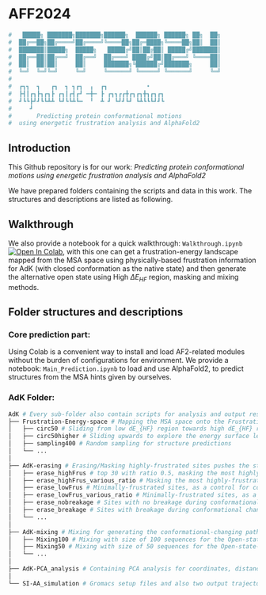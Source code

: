 # AFF2024

```python
#   █████╗ ███████╗███████╗██████╗  ██████╗ ██████╗ ██╗  ██╗
#  ██╔══██╗██╔════╝██╔════╝╚════██╗██╔═████╗╚════██╗██║  ██║
#  ███████║█████╗  █████╗   █████╔╝██║██╔██║ █████╔╝███████║
#  ██╔══██║██╔══╝  ██╔══╝  ██╔═══╝ ████╔╝██║██╔═══╝ ╚════██║
#  ██║  ██║██║     ██║     ███████╗╚██████╔╝███████╗     ██║
#  ╚═╝  ╚═╝╚═╝     ╚═╝     ╚══════╝ ╚═════╝ ╚══════╝     ╚═╝
#
#  ┏┓┓  ┓   ┏┓  ┓ ┓┏┓  ╻  ┏┓           •
#  ┣┫┃┏┓┣┓┏┓┣ ┏┓┃┏┫┏┛ ━╋━ ┣ ┏┓┓┏┏╋┏┓┏┓╋┓┏┓┏┓
#  ┛┗┗┣┛┛┗┗┻┻ ┗┛┗┗┻┗━  ╹  ┻ ┛ ┗┛┛┗┛ ┗┻┗┗┗┛┛┗
#     ┛
#       Predicting protein conformational motions
#  using energetic frustration analysis and AlphaFold2
```



## Introduction

This Github repository is for our work: *Predicting protein conformational motions using energetic frustration analysis and AlphaFold2*

We have prepared folders containing the scripts and data in this work. The structures and descriptions are listed as following.

## Walkthrough

We also provide a notebook for a quick walkthrough: `Walkthrough.ipynb`[![Open In Colab](https://colab.research.google.com/assets/colab-badge.svg)](https://colab.research.google.com/github/Gxy-with-luv/AFF2024/blob/main/Walkthrough.ipynb), with this one can get a frustration-energy landscape mapped from the MSA space using physically-based frustration information for AdK (with closed conformation as the native state) and then generate the alternative open state using High $\Delta E_{HF}$ region, masking and mixing methods.

## Folder structures and descriptions 

### Core prediction part:

Using Colab is a convenient way to install and load AF2-related modules without the burden of configurations for environment. We provide a notebook: `Main_Prediction.ipynb` to load and use AlphaFold2, to predict structures from the MSA hints given by ourselves.

### AdK Folder:

``` bash
AdK # Every sub-folder also contain scripts for analysis and output results
├── Frustration-Energy-space # Mapping the MSA space onto the Frustration-Energy surface
│   ├── circ50 # Sliding from low dE_{HF} region towards high dE_{HF} region
│   ├── circ50higher # Sliding upwards to explore the energy surface learnt by AF2
│   ├── sampling400 # Random sampling for structure predictions
│   └── ...
│
├── AdK-erasing # Erasing/Masking highly-frustrated sites pushes the structure towards the open state
│   ├── erase_highFrus # top 30 with ratio 0.5, masking the most highly-frustrated sites
│   ├── erase_highFrus_various_ratio # Masking the most highly-frustrated sites with various masking ratio
│   ├── erase_lowFrus # Minimally-frustrated sites, as a control for comparison.
│   ├── erase_lowFrus_various_ratio # Minimally-frustrated sites, as a control for comparison.
│   ├── erase_nobreakage # Sites with no breakage during conformational change, as a control for comparison.
│   ├── erase_breakage # Sites with breakage during conformational change, as a control for comparison.
│   └── ...
│
├── AdK-mixing # Mixing for generating the conformational-changing pathway
│   ├── Mixing100 # Mixing with size of 100 sequences for the Open-state-set
│   ├── Mixing50 # Mixing with size of 50 sequences for the Open-state-set
│   └── ...
│
├── AdK-PCA_analysis # Containing PCA analysis for coordinates, distances(strain) and contacts(cracking) respectively 
│
└── SI-AA_simulation # Gromacs setup files and also two output trajectories

```
